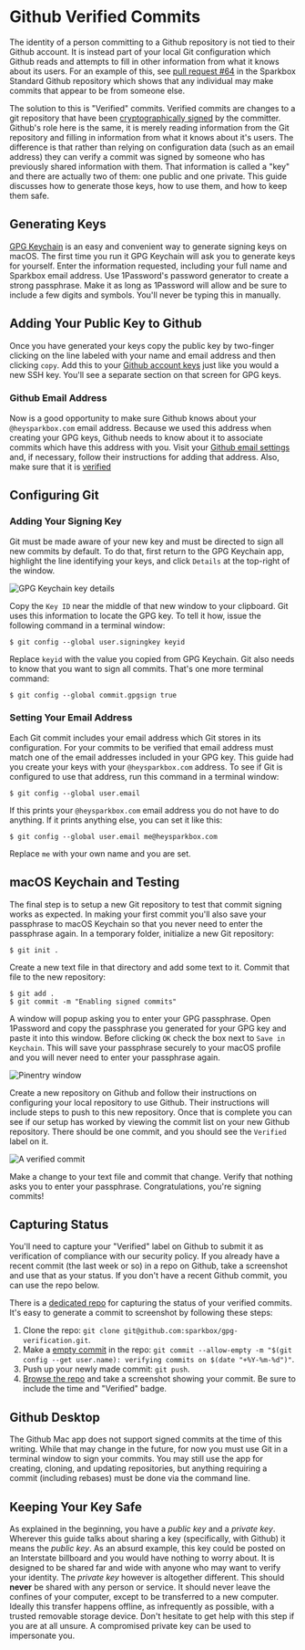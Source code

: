 # Github Verified Commits

The identity of a person committing to a Github repository is not tied to their Github account. It is instead part of your local Git configuration which Github reads and attempts to fill in other information from what it knows about its users. For an example of this, see [pull request #64][why-verified-is-important] in the Sparkbox Standard Github repository which shows that any individual may make commits that appear to be from someone else.

The solution to this is "Verified" commits. Verified commits are changes to a git repository that have been [cryptographically signed][wikipedia-digital-signature] by the committer. Github's role here is the same, it is merely reading information from the Git repository and filling in information from what it knows about it's users. The difference is that rather than relying on configuration data (such as an email address) they can verify a commit was signed by someone who has previously shared information with them. That information is called a "key" and there are actually two of them: one public and one private. This guide discusses how to generate those keys, how to use them, and how to keep them safe.

## Generating Keys

[GPG Keychain][gpg-tools-website] is an easy and convenient way to generate signing keys on macOS. The first time you run it GPG Keychain will ask you to generate keys for yourself. Enter the information requested, including your full name and Sparkbox email address. Use 1Password's password generator to create a strong passphrase. Make it as long as 1Password will allow and be sure to include a few digits and symbols. You'll never be typing this in manually.

## Adding Your Public Key to Github

Once you have generated your keys copy the public key by two-finger clicking on the line labeled with your name and email address and then clicking `copy`. Add this to your [Github account keys][github-account-keys] just like you would a new SSH key. You'll see a separate section on that screen for GPG keys.

### Github Email Address

Now is a good opportunity to make sure Github knows about your `@heysparkbox.com` email address. Because we used this address when creating your GPG keys, Github needs to know about it to associate commits which have this address with you. Visit your [Github email settings][github-email-settings] and, if necessary, follow their instructions for adding that address. Also, make sure that it is [verified][github-verified-email]

## Configuring Git

### Adding Your Signing Key

Git must be made aware of your new key and must be directed to sign all new commits by default. To do that, first return to the GPG Keychain app, highlight the line identifying your keys, and click `Details` at the top-right of the window.

![GPG Keychain key details](keydetails.png)

Copy the `Key ID` near the middle of that new window to your clipboard. Git uses this information to locate the GPG key. To tell it how, issue the following command in a terminal window:

    $ git config --global user.signingkey keyid

Replace `keyid` with the value you copied from GPG Keychain. Git also needs to know that you want to sign all commits. That's one more terminal command:

    $ git config --global commit.gpgsign true

### Setting Your Email Address

Each Git commit includes your email address which Git stores in its configuration. For your commits to be verified that email address must match one of the email addresses included in your GPG key. This guide had you create your keys with your `@heysparkbox.com` address. To see if Git is configured to use that address, run this command in a terminal window:

    $ git config --global user.email

If this prints your `@heysparkbox.com` email address you do not have to do anything. If it prints anything else, you can set it like this:

    $ git config --global user.email me@heysparkbox.com

Replace `me` with your own name and you are set.

## macOS Keychain and Testing

The final step is to setup a new Git repository to test that commit signing works as expected. In making your first commit you'll also save your passphrase to macOS Keychain so that you never need to enter the passphrase again. In a temporary folder, initialize a new Git repository:

    $ git init .

Create a new text file in that directory and add some text to it. Commit that file to the new repository:

    $ git add .
    $ git commit -m "Enabling signed commits"

A window will popup asking you to enter your GPG passphrase. Open 1Password and copy the passphrase you generated for your GPG key and paste it into this window. Before clicking `OK` check the box next to `Save in Keychain`. This will save your passphrase securely to your macOS profile and you will never need to enter your passphrase again.

![Pinentry window](pinentry.png)

Create a new repository on Github and follow their instructions on configuring your local repository to use Github. Their instructions will include steps to push to this new repository. Once that is complete you can see if our setup has worked by viewing the commit list on your new Github repository. There should be one commit, and you should see the `Verified` label on it.

![A verified commit](verified.png)

Make a change to your text file and commit that change. Verify that nothing asks you to enter your passphrase. Congratulations, you're signing commits!

## Capturing Status

You'll need to capture your "Verified" label on Github to submit it as verification of compliance with our security policy. If you already have a recent commit (the last week or so) in a repo on Github, take a screenshot and use that as your status. If you don't have a recent Github commit, you can use the repo below.

There is a [dedicated repo](https://github.com/sparkbox/gpg-verification) for capturing the status of your verified commits. It's easy to generate a commit to screenshot by following these steps:

1. Clone the repo: `git clone git@github.com:sparkbox/gpg-verification.git`.
2. Make a [empty commit](https://git-scm.com/docs/git-commit#git-commit---allow-empty) in the repo: `git commit --allow-empty -m "$(git config --get user.name): verifying commits on $(date "+%Y-%m-%d")"`.
3. Push up your newly made commit: `git push`.
4. [Browse the repo](https://github.com/sparkbox/gpg-verification/commits/master) and take a screenshot showing your commit. Be sure to include the time and "Verified" badge.

## Github Desktop

The Github Mac app does not support signed commits at the time of this writing. While that may change in the future, for now you must use Git in a terminal window to sign your commits. You may still use the app for creating, cloning, and updating repositories, but anything requiring a commit (including rebases) must be done via the command line.

## Keeping Your Key Safe

As explained in the beginning, you have a _public key_ and a _private key_. Wherever this guide talks about sharing a key (specifically, with Github) it means the _public key_. As an absurd example, this key could be posted on an Interstate billboard and you would have nothing to worry about. It is designed to be shared far and wide with anyone who may want to verify your identity. The _private key_ however is altogether different. This should __never__ be shared with any person or service. It should never leave the confines of your computer, except to be transferred to a new computer. Ideally this transfer happens offline, as infrequently as possible, with a trusted removable storage device. Don't hesitate to get help with this step if you are at all unsure. A compromised private key can be used to impersonate you.

[why-verified-is-important]: https://github.com/sparkbox/standard/pull/64
[gpg-tools-website]: https://gpgtools.org/
[github-account-keys]: https://github.com/settings/keys
[wikipedia-digital-signature]: https://en.wikipedia.org/wiki/Digital_signature
[github-email-settings]: https://github.com/settings/emails
[github-verified-email]: https://help.github.com/articles/verifying-your-email-address/
